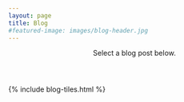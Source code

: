 ```yaml
---
layout: page
title: Blog
#featured-image: images/blog-header.jpg
---
```


<header>
<p>Select a blog post below.</p>
</header>

{% include blog-tiles.html %}
